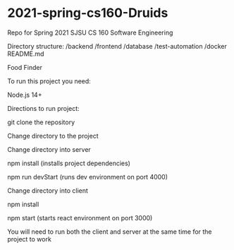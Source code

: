 # 2021-spring-cs160-Druids
Repo for Spring 2021 SJSU CS 160 Software Engineering

Directory structure:
/backend
/frontend
/database
/test-automation
/docker
README.md

Food Finder

To run this project you need:

Node.js 14+

Directions to run project:

git clone the repository

Change directory to the project

Change directory into server

npm install (installs project dependencies)

npm run devStart (runs dev environment on port 4000)

Change directory into client

npm install

npm start (starts react environment on port 3000)

You will need to run both the client and server at the same time for the project to work

